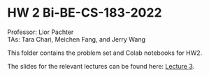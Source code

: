 # HW 2 Bi-BE-CS-183-2022
Professor: Lior Pachter  
TAs: Tara Chari, Meichen Fang, and Jerry Wang

This folder contains the problem set and Colab notebooks for HW2.

The slides for the relevant lectures can be found here: [Lecture 3](https://docs.google.com/presentation/d/1vsfTrbFXjksJVfFO99qUWCRKDOXYpF0rLD6dl2nyXGM/edit?usp=sharing).



